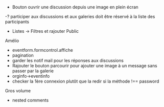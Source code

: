 - Bouton ouvrir une discussion depuis une image en plein écran

-? participer aux discussions et aux galeries doit être réservé à la liste des participants

- Listes -> Filtres et rajouter Public

Amélio

- eventform.formcontrol.affiche
- pagination
- garder les notif mail pour les réponses aux discussions
- Rajouter le bouton parcourir pour ajouter une image à un message sans passer par la galerie
- orginfo->eventinfo
- checker la 1ère connexion plutôt que la redir si la méthode !== password

Gros volume

- nested comments
